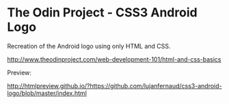 # The Odin Project - CSS3 Android Logo

Recreation of the Android logo using only HTML and CSS.

http://www.theodinproject.com/web-development-101/html-and-css-basics

Preview:

http://htmlpreview.github.io/?https://github.com/lujanfernaud/css3-android-logo/blob/master/index.html
